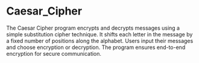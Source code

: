 # Caesar_Cipher
The Caesar Cipher program encrypts and decrypts messages using a simple substitution cipher technique. It shifts each letter in the message by a fixed number of positions along the alphabet. Users input their messages and choose encryption or decryption. The program ensures end-to-end encryption for secure communication.

